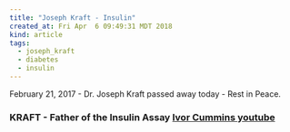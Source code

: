 ```yaml
---
title: "Joseph Kraft - Insulin"
created_at: Fri Apr  6 09:49:31 MDT 2018
kind: article
tags:
  - joseph_kraft
  - diabetes
  - insulin
---
```


February 21, 2017 - Dr. Joseph Kraft passed away today - Rest in Peace.

<h3>
  KRAFT - Father of the Insulin Assay
  <a href="https://www.youtube.com/watch?v=w0nV-_ddXoc" target="_blank">Ivor Cummins youtube</a>
</h3>

<!--
html boilerplate
<a href="" target="_blank"></a>
<a name=""></a>
<img src="" width="400px">
<ul>
  <li></li>
</ul>
<pre>
</pre>
<p style="margin-bottom: 2em;"></p>
<hr style="border: 0; height: 3px; background: #333; background-image: linear-gradient(to right, #ccc, #333, #ccc);">
<pre><code>
</code></pre>
<math xmlns='http://www.w3.org/1998/Math/MathML' display='block'>
</math>
-->
